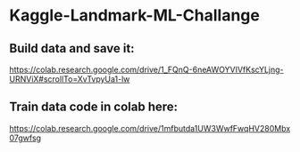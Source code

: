 # Kaggle-Landmark-ML-Challange

## Build data and save it:

https://colab.research.google.com/drive/1_FQnQ-6neAWOYVIVfKscYLjng-URNViX#scrollTo=XvTvpyUa1-lw

## Train data code in colab here:

https://colab.research.google.com/drive/1mfbutda1UW3WwfFwqHV280Mbx07gwfsg

